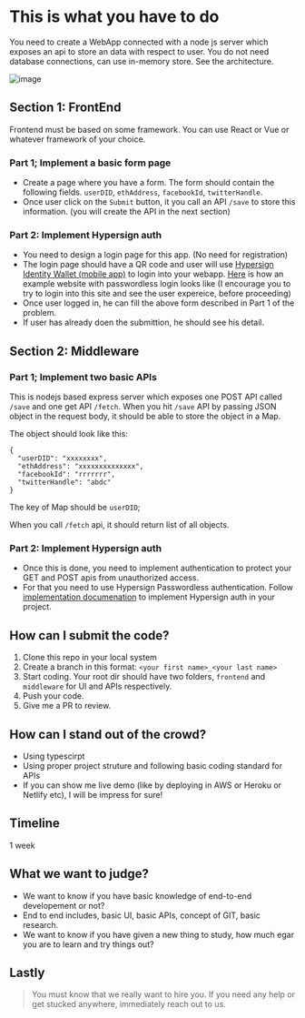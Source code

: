 # This is what you have to do

You need to create a WebApp connected with a node js server which exposes an api to store an data with respect to user. You do not need database connections, can use in-memory store. See the architecture. 

![image](https://user-images.githubusercontent.com/15328561/113234757-81dbb300-92bf-11eb-9dd8-edb68d3a01c9.png)


## Section 1: FrontEnd

Frontend must be based on some framework. You can use React or Vue or whatever framework of your choice.

### Part 1; Implement a basic form page

- Create a page where you have a form. The form should contain the following fields. `userDID`, `ethAddress`, `facebookId`, `twitterHandle`. 
- Once user click on the `Submit` button, it you call an API `/save` to store this information. (you will create the API in the next section)

### Part 2: Implement Hypersign auth

- You need to design a login page for this app. (No need for registration)
- The login page should have a QR code and user will use [Hypersign Identity Wallet (mobile app)](https://play.google.com/store/apps/details?id=com.hypersign.cordova) to login into your webapp. [Here](https://hsdev.netlify.app/studio/login) is how an example website with passwordless login looks like (I encourage you to try to login into this site and see the user expereice, before proceeding)
- Once user logged in, he can fill the above form described in Part 1 of the problem. 
- If user has already doen the submittion, he should see his detail. 

## Section 2: Middleware

### Part 1; Implement two basic APIs

This is nodejs based express server which exposes one POST API called `/save` and one get API `/fetch`. When you hit `/save` API by passing JSON object in the request body, it should be able to store the object in a Map.

The object should look like this:

```
{
  "userDID": "xxxxxxxx",
  "ethAddress": "xxxxxxxxxxxxxx",
  "facebookId": "rrrrrrr",
  "twitterHandle": "abdc"
}
```

The key of Map should be `userDID`;

When you call `/fetch` api, it should return list of all objects. 

### Part 2: Implement Hypersign auth

- Once this is done, you need to implement authentication to protect your GET and POST apis from unauthorized access. 
- For that you need to use Hypersign Passwordless authentication. Follow [implementation documenation](https://vishwas-anand-bhushan.gitbook.io/hypersign/developer/sdk/dev-nodejs) to implement Hypersign auth in your project.

## How can I submit the code?

1. Clone this repo in your local system
2. Create a branch in this format: `<your first name>_<your last name>`
3. Start coding. Your root dir should have two folders, `frontend` and `middleware` for UI and APIs respectively.
4. Push your code.
5. Give me a PR to review.

## How can I stand out of the crowd?

- Using typescirpt
- Using proper project struture and following basic coding standard for APIs
- If you can show me live demo (like by deploying in AWS or Heroku or Netlify etc), I will be impress for sure!

## Timeline

1 week

## What we want to judge?

- We want to know if you have basic knowledge of end-to-end developement or not?
- End to end includes, basic UI, basic APIs, concept of GIT, basic research.
- We want to know if you have given a new thing to study, how much egar you are to learn and try things out?

## Lastly

> You must know that we really want to hire you. If you need any help or get stucked anywhere,  immediately reach out to us. 



